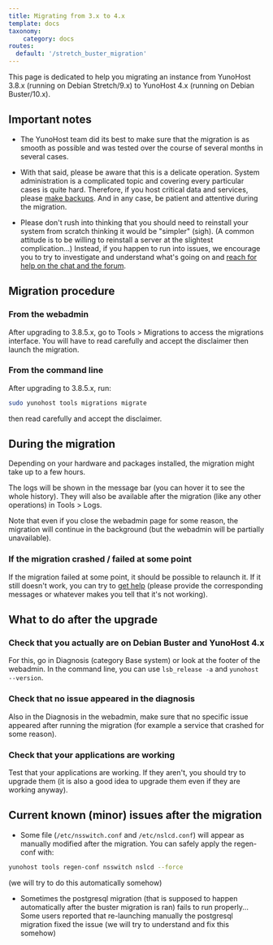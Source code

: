 ```yaml
---
title: Migrating from 3.x to 4.x
template: docs
taxonomy:
    category: docs
routes:
  default: '/stretch_buster_migration'
---
```


This page is dedicated to help you migrating an instance from YunoHost 3.8.x (running on Debian Stretch/9.x) to YunoHost 4.x (running on Debian Buster/10.x).

## Important notes

- The YunoHost team did its best to make sure that the migration is as smooth as possible and was tested over the course of several months in several cases.

- With that said, please be aware that this is a delicate operation. System administration is a complicated topic and covering every particular cases is quite hard. Therefore, if you host critical data and services, please [make backups](/backup). And in any case, be patient and attentive during the migration.

- Please don't rush into thinking that you should need to reinstall your system from scratch thinking it would be "simpler" (sigh). (A common attitude is to be willing to reinstall a server at the slightest complication...) Instead, if you happen to run into issues, we encourage you to try to investigate and understand what's going on and [reach for help on the chat and the forum](/help).

## Migration procedure

### From the webadmin

After upgrading to 3.8.5.x, go to Tools > Migrations to access the migrations interface. You will have to read carefully and accept the disclaimer then launch the migration.

### From the command line

After upgrading to 3.8.5.x, run:

```bash
sudo yunohost tools migrations migrate
```

then read carefully and accept the disclaimer.

## During the migration

Depending on your hardware and packages installed, the migration might take up to a few hours.

The logs will be shown in the message bar (you can hover it to see the whole history). They will also be available after the migration (like any other operations) in Tools > Logs.

Note that even if you close the webadmin page for some reason, the migration will continue in the background (but the webadmin will be partially unavailable).

### If the migration crashed / failed at some point

If the migration failed at some point, it should be possible to relaunch it. If it still doesn't work, you can try to [get help](/help) (please provide the corresponding messages or whatever makes you tell that it's not working).

## What to do after the upgrade

### Check that you actually are on Debian Buster and YunoHost 4.x

For this, go in Diagnosis (category Base system) or look at the footer of the webadmin. In the command line, you can use `lsb_release -a` and `yunohost --version`.

### Check that no issue appeared in the diagnosis

Also in the Diagnosis in the webadmin, make sure that no specific issue appeared after running the migration (for example a service that crashed for some reason).

### Check that your applications are working

Test that your applications are working. If they aren't, you should try to upgrade them (it is also a good idea to upgrade them even if they are working anyway).

## Current known (minor) issues after the migration

- Some file (`/etc/nsswitch.conf` and `/etc/nslcd.conf`) will appear as manually modified after the migration. You can safely apply the regen-conf with:

```bash
yunohost tools regen-conf nsswitch nslcd --force
```

(we will try to do this automatically somehow)

- Sometimes the postgresql migration (that is supposed to happen automatically after the buster migration is ran) fails to run properly... Some users reported that re-launching manually the postgresql migration fixed the issue (we will try to understand and fix this somehow)
